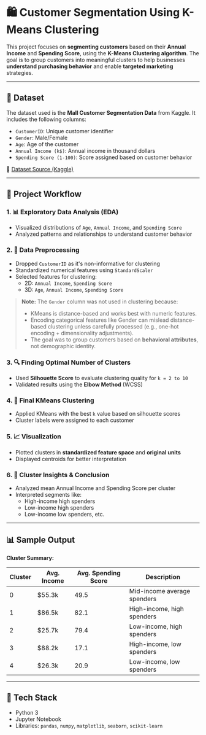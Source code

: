 # 🛍️ Customer Segmentation Using K-Means Clustering

This project focuses on **segmenting customers** based on their **Annual Income** and **Spending Score**, using the **K-Means Clustering algorithm**. The goal is to group customers into meaningful clusters to help businesses **understand purchasing behavior** and enable **targeted marketing** strategies.

---

## 📁 Dataset

The dataset used is the **Mall Customer Segmentation Data** from Kaggle. It includes the following columns:

- `CustomerID`: Unique customer identifier  
- `Gender`: Male/Female  
- `Age`: Age of the customer  
- `Annual Income (k$)`: Annual income in thousand dollars  
- `Spending Score (1-100)`: Score assigned based on customer behavior  

🔗 [Dataset Source (Kaggle)](https://www.kaggle.com/vjchoudhary7/customer-segmentation-tutorial)

---

## 📌 Project Workflow

### 1. 📊 Exploratory Data Analysis (EDA)
- Visualized distributions of `Age`, `Annual Income`, and `Spending Score`
- Analyzed patterns and relationships to understand customer behavior

### 2. 🧹 Data Preprocessing
- Dropped `CustomerID` as it's non-informative for clustering
- Standardized numerical features using `StandardScaler`
- Selected features for clustering:
  - 2D: `Annual Income`, `Spending Score`
  - 3D: `Age`, `Annual Income`, `Spending Score`

> **Note:** The `Gender` column was not used in clustering because:
> - KMeans is distance-based and works best with numeric features.
> - Encoding categorical features like Gender can mislead distance-based clustering unless carefully processed (e.g., one-hot encoding + dimensionality adjustments).
> - The goal was to group customers based on **behavioral attributes**, not demographic identity.

### 3. 🔍 Finding Optimal Number of Clusters
- Used **Silhouette Score** to evaluate clustering quality for `k = 2 to 10`
- Validated results using the **Elbow Method** (WCSS)

### 4. 🤖 Final KMeans Clustering
- Applied KMeans with the best `k` value based on silhouette scores
- Cluster labels were assigned to each customer

### 5. 📈 Visualization
- Plotted clusters in **standardized feature space** and **original units**
- Displayed centroids for better interpretation

### 6. 🧠 Cluster Insights & Conclusion
- Analyzed mean Annual Income and Spending Score per cluster
- Interpreted segments like:
  - High-income high spenders
  - Low-income high spenders
  - Low-income low spenders, etc.

---

## 📊 Sample Output

**Cluster Summary:**

| Cluster | Avg. Income | Avg. Spending Score | Description                      |
|---------|-------------|---------------------|----------------------------------|
| 0       | $55.3k      | 49.5                | Mid-income average spenders      |
| 1       | $86.5k      | 82.1                | High-income, high spenders       |
| 2       | $25.7k      | 79.4                | Low-income, high spenders        |
| 3       | $88.2k      | 17.1                | High-income, low spenders        |
| 4       | $26.3k      | 20.9                | Low-income, low spenders         |

---

## 🧰 Tech Stack

- Python 3  
- Jupyter Notebook  
- Libraries: `pandas`, `numpy`, `matplotlib`, `seaborn`, `scikit-learn`
